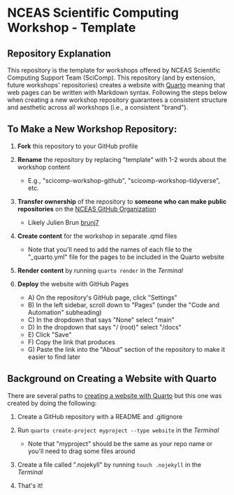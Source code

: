 # NCEAS Scientific Computing Workshop - Template

## Repository Explanation

This repository is the template for workshops offered by NCEAS Scientific Computing Support Team (SciComp). This repository (and by extension, future workshops' repositories) creates a website with [Quarto](https://quarto.org/) meaning that web pages can be written with Markdown syntax. Following the steps below when creating a new workshop repository guarantees a consistent structure and aesthetic across all workshops (i.e., a consistent "brand").

## To Make a New Workshop Repository:

1. **Fork** this repository to your GitHub profile

2. **Rename** the repository by replacing "template" with 1-2 words about the workshop content
    - E.g., "scicomp-workshop-github", "scicomp-workshop-tidyverse", etc.

3. **Transfer ownership** of the repository to **someone who can make public repositories** on the [NCEAS GitHub Organization](https://github.com/NCEAS)
    - Likely Julien Brun [brunj7](https://github.com/brunj7)

4. **Create content** for the workshop in separate .qmd files
    - Note that you'll need to add the names of each file to the "_quarto.yml" file for the pages to be included in the Quarto website

5. **Render content** by running `quarto render` in the *Terminal*

6. **Deploy** the website with GitHub Pages
    - A) On the repository's GitHub page, click "Settings"
    - B) In the left sidebar, scroll down to "Pages" (under the "Code and Automation" subheading)
    - C) In the dropdown that says "None" select "main"
    - D) In the dropdown that says "/ (root)" select "/docs"
    - E) Click "Save"
    - F) Copy the link that produces
    - G) Paste the link into the "About" section of the repository to make it easier to find later

## Background on Creating a Website with Quarto

There are several paths to [creating a website with Quarto](https://quarto.org/docs/websites/#:~:text=Quarto%20Websites%20are%20a%20convenient,rendering%20options%2C%20and%20visual%20style.) but this one was created by doing the following:

1. Create a GitHub repository with a README and .gitignore

2. Run `quarto create-project myproject --type website` in the *Terminal*
    - Note that "myproject" should be the same as your repo name or you'll need to drag some files around

3. Create a file called ".nojekyll" by running `touch .nojekyll` in the *Terminal*

4. That's it!
